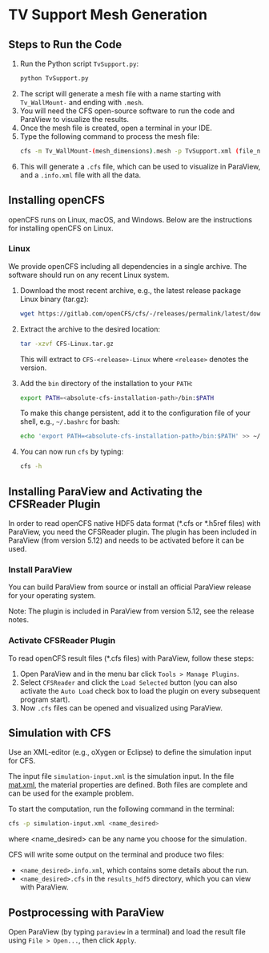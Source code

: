 # TV Support Mesh Generation

## Steps to Run the Code

1. Run the Python script `TvSupport.py`:
    ```sh
    python TvSupport.py
    ```
2. The script will generate a mesh file with a name starting with `Tv_WallMount-` and ending with `.mesh`.
3. You will need the CFS open-source software to run the code and ParaView to visualize the results.
4. Once the mesh file is created, open a terminal in your IDE.
5. Type the following command to process the mesh file:
    ```sh
    cfs -m Tv_WallMount-(mesh_dimensions).mesh -p TvSupport.xml (file_name_of_choice)
    ```
6. This will generate a `.cfs` file, which can be used to visualize in ParaView, and a `.info.xml` file with all the data.

## Installing openCFS

openCFS runs on Linux, macOS, and Windows. Below are the instructions for installing openCFS on Linux.

### Linux

We provide openCFS including all dependencies in a single archive. The software should run on any recent Linux system.

1. Download the most recent archive, e.g., the latest release package Linux binary (tar.gz):
    ```sh
    wget https://gitlab.com/openCFS/cfs/-/releases/permalink/latest/downloads/CFS-Linux.tar.gz
    ```
2. Extract the archive to the desired location:
    ```sh
    tar -xzvf CFS-Linux.tar.gz
    ```
    This will extract to `CFS-<release>-Linux` where `<release>` denotes the version.

3. Add the `bin` directory of the installation to your `PATH`:
    ```sh
    export PATH=<absolute-cfs-installation-path>/bin:$PATH
    ```
    To make this change persistent, add it to the configuration file of your shell, e.g., `~/.bashrc` for bash:
    ```sh
    echo 'export PATH=<absolute-cfs-installation-path>/bin:$PATH' >> ~/.bashrc
    ```

4. You can now run `cfs` by typing:
    ```sh
    cfs -h
    ```

## Installing ParaView and Activating the CFSReader Plugin

In order to read openCFS native HDF5 data format (*.cfs or *.h5ref files) with ParaView, you need the CFSReader plugin. The plugin has been included in ParaView (from version 5.12) and needs to be activated before it can be used.

### Install ParaView

You can build ParaView from source or install an official ParaView release for your operating system.

Note: The plugin is included in ParaView from version 5.12, see the release notes.

### Activate CFSReader Plugin

To read openCFS result files (*.cfs files) with ParaView, follow these steps:

1. Open ParaView and in the menu bar click `Tools > Manage Plugins`.
2. Select `CFSReader` and click the `Load Selected` button (you can also activate the `Auto Load` check box to load the plugin on every subsequent program start).
3. Now `.cfs` files can be opened and visualized using ParaView.

## Simulation with CFS

Use an XML-editor (e.g., oXygen or Eclipse) to define the simulation input for CFS.

The input file `simulation-input.xml` is the simulation input. In the file [mat.xml](http://_vscodecontentref_/1), the material properties are defined. Both files are complete and can be used for the example problem.

To start the computation, run the following command in the terminal:
```sh
cfs -p simulation-input.xml <name_desired>
```

where <name_desired> can be any name you choose for the simulation.

CFS will write some output on the terminal and produce two files:
- `<name_desired>.info.xml`, which contains some details about the run.
- `<name_desired>.cfs` in the `results_hdf5` directory, which you can view with ParaView.

## Postprocessing with ParaView

Open ParaView (by typing `paraview` in a terminal) and load the result file using `File > Open...`, then click `Apply`.
